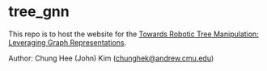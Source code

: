 # tree_gnn

This repo is to host the website for the [Towards Robotic Tree Manipulation: Leveraging Graph Representations](https://kantor-lab.github.io/tree_gnn).


Author: Chung Hee (John) Kim (chunghek@andrew.cmu.edu)

